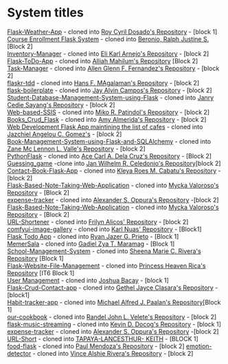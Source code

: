 # System titles

[Flask-Weather-App](https://github.com/jkaethee/Flask-Weather-App) - cloned into [Roy Cyril Dosado's Repository](https://github.com/rcdosado/Flask-Weather-App) - [block 1]  
[Course Enrollment Flask System](https://github.com/siniya-johny/Course-Enrollment-Flask-Project) - cloned into [Beronio, Ralph Justine S.](https://github.com/flenggo/Course-Enrollment-Flask-Project) [Block 2]  
[Inventory-Manager](https://github.com/marination/Inventory-Manager.git) - cloned into [Eli Karl Arnejo's Repository](https://github.com/ihlay/Inventory-Manager.git) - [block 2]  
[Flask-ToDo-App](https://github.com/patrickloeber/flask-todo.git) - cloned into [Alliah Mahilum's Repository](https://github.com/alliah2025/flask-todo.git) [Block 2]  
[Task-Manager](https://github.com/clamytoe/Task-Manager) - cloned into [Allen Glenn F. Fernandez's Repository](https://github.com/FernandezCorporate/Task-Manager) - [block 2]  
[flaskr-tdd](https://github.com/mjhea0/flaskr-tdd) - cloned into [Hans F. MAgalaman's Repository](https://github.com/Hansyel-droid/flaskr-tdd) - [block 2]  
[flask-boilerplate](https://github.com/realpython/flask-boilerplate) - cloned into [Jay Alvin Campos's Repository](https://github.com/yaj-camps/flask-boilerplate) - [block 2]  
[Student-Database-Management-System-using-Flask](https://github.com/mounigopisetti1162/Student-Database-Management-System-using-Flask-main) - cloned into 
[Janry Cedie Sayang's Repository](https://github.com/JanryCedie/Student-Database-Management-System-using-Flask-main) - [block 2]  
[Web-based-SSIS](https://github.com/edenroseFR/Web-based-SSIS) - cloned into [Miko R. Patindol's Repository](https://github.com/Irigitigit/Web-based-SSIS) - [block 2]  
[Books_Crud_Flask](https://github.com/CliveCullen/crud_flask.git) - cloned into [Amy Almerida's Repository](https://github.com/akosimia123/Books_crud_flask.git) - [block 2]  
[Web Development Flask App maintining the list of cafes](https://github.com/yogarajalakshmi-s/web-development-flask) - cloned into [Jazchiel Angelou C. Gomez's](https://github.com/jajazkie123/web-development-flask/tree/IPT_Final) - [block 2]  
[Book-Management-System-using-Flask-and-SQLAlchemy](https://github.com/deep-priyo/Book-Management-System-using-Flask-and-SQLAlchemy) - cloned into [Zane Mc Lennon L. Valle's Repository](https://github.com/ZaneValle/Book-Management-System-using-Flask-and-SQLAlchemy.git) - [block 2]  
[PythonFlask](https://github.com/jahenvins/PythonFlask) - cloned into [Ace Carl A. Dela Cruz's Repository](https://github.com/asi0723/PythonFlask) - [Block 2]  
[Guessing_game](https://github.com/helloflask/guess) -clone into [Jan Wilhelm R. Celedonio's Repository](https://github.com/mais16/guess/tree/ipt)[block 2]  
[Contact-Book-Flask-App](https://github.com/RF-Fahad-Islam/Contact-Book-Flask-App.git) - cloned into [Kleya Roes M. Cabatu's Repository](https://github.com/kleyacabatu/Contact-Book-Flask-App.git) - [block 2]  
[Flask-Based-Note-Taking-Web-Application](https://github.com/Aparnakannan11/Flask-Based-Note-Taking-Web-Application) - cloned into [Mycka Valoroso's Repository](https://github.com/mycka4/Flask-Based-Note-Taking-Web-Application) - [Block 2]  
[expense-tracker](https://github.com/hakiKhuva/expense-tracker.git) - cloned into [Alexander S. Oppura's Repository](https://github.com/kayle-56-alex/finals-ipt.git) -[block 2]  
[Flask-Based-Note-Taking-Web-Application](https://github.com/Aparnakannan11/Flask-Based-Note-Taking-Web-Application) - cloned into [Mycka Valoroso's Repository](https://github.com/mycka4/Flask-Based-Note-Taking-Web-Application) - [Block 2]  
[URL-Shortener](https://github.com/ezhil56x/URL-Shortener.git) - cloned into [Frilyn Alicos' Repository](https://github.com/fraaays/URL-Shortener.git) - [block 2]  
[comfyui-image-gallery](https://github.com/Smuzzies/comfyui_image_gallery.git) - cloned into [Karl Nuas' Repository](https://github.com/6shay9/comfyui_image_gallery-modified.git) - [Block1]  
[Flask Todo App](https://github.com/onurtacc/flask-todo-app) - cloned into [Ryan Jazer G. Prieto](https://github.com/Ryannn20/flask-todo-app) - [Block 1]  
[MemerSala](https://github.com/NikhilCodes/MemerSala) - cloned into [Gadiel Zya T. Maramag](https://github.com/zyamaramag/MemerSala/tree/finalhands-on-rest-api-feature) - [Block 1]  
[School-Management-System](https://github.com/mostafa-hashhash/School-Managment-System.git) - cloned into [Sheena Marie C. Rivera's Repository](https://github.com/sheenaaam/final-drill-faults-api.git) [Block 1]  
[Flask-Website-File-Management](https://github.com/MadeBySaints/Flask-Website) - cloned into [Princess Heaven Rica's Repository](https://github.com/hvnnnn/Flask-Website) [IT6 Block 1]  
[User Management](https://github.com/rajat4665/Rest-api-with-CRUD-operation-using-Flask.git) - cloned into [Joshua Bacay](https://github.com/Weakcods/Rest-Api-Crud.git) - [block 1]  
[Flask-Crud-Contact-app](https://github.com/FaztWeb/flask-crud-contacts-app.git) - cloned into [Gethel Jayce Clasara's Repository](https://github.com/clasarageth/flask-crud-contacts-app.git) - [block1]  
[Habit-tracker-app](https://github.com/soumitri27/habit-tracker-app) - cloned into [Michael Alfred J. Paalan's Repository](https://github.com/miksnmatch/habit-tracker-app)[Block 1]  
[our-cookbook](https://github.com/YamacYurtsever/our-cookbook) - cloned into [Randel John L. Velete's Repository](https://github.com/randeljohn0801/our-cookbook) - [block 2]  
[flask-music-streaming](https://github.com/CodeDem/flask-music-streaming.git) - cloned into [Kevin D. Docog's Repository](https://github.com/Kevin-Docog/flask-music-streaming.git) - [block 1]  
[expense-tracker](https://github.com/hakiKhuva/expense-tracker.git) - cloned into [Alexander S. Oppura's Repository](https://github.com/kayle-56-alex/finals-ipt.git) -[block 2]  
[URL-Short](https://github.com/ezhil56x/URL-Shortener) - cloned into [TAPAYA-LANCESTHUR- KEITH](https://github.com/Eizo491/URL-Shortener-update/tree/feature/new-update) - [BLOCK 1]  
[food-flask](https://github.com/janet-dev/food-flask.git) - cloned into [Paul Mendoza's Repository](https://github.com/paulmendoza123/food-flask.git) - [block 2]
[emotion-detector](https://github.com/Nooraldin2001/Final-Project-Emotion-Detector) - cloned into [Vince Alshie Rivera's Repository](https://github.com/snyb1010/Final-Project-Emotion-Detector) - [block 2]
